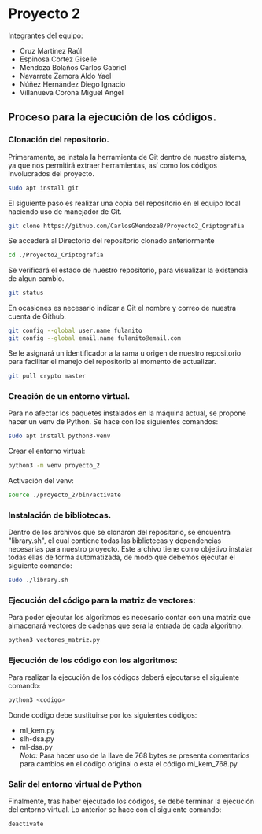 # Proyecto 2

Integrantes del equipo:  
* Cruz Martínez Raúl  
* Espinosa Cortez Giselle  
* Mendoza Bolaños Carlos Gabriel  
* Navarrete Zamora Aldo Yael  
* Núñez Hernández Diego Ignacio  
* Villanueva Corona Miguel Angel  

## Proceso para la ejecución de los códigos.

### Clonación del repositorio.
Primeramente, se instala la herramienta de Git dentro de nuestro sistema, ya que nos permitirá extraer herramientas, así como los códigos involucrados del proyecto.  
```bash
sudo apt install git
```
El siguiente paso es realizar una copia del repositorio en el equipo local haciendo uso de manejador de Git. 

```bash
git clone https://github.com/CarlosGMendozaB/Proyecto2_Criptografia
```
Se accederá al Directorio del repositorio clonado anteriormente  
```bash
cd ./Proyecto2_Criptografia
```
Se verificará el estado de nuestro repositorio, para visualizar la existencia de algun cambio.  
```bash
git status
```
En ocasiones es necesario indicar a Git el nombre y correo de nuestra cuenta de Github.  
```bash
git config --global user.name fulanito  
git config --global email.name fulanito@email.com
```
Se le asignará un identificador a la rama u origen de nuestro repositorio para facilitar el manejo del repositorio al momento de actualizar.  
```bash
git pull crypto master
```

### Creación de un entorno virtual.
Para no afectar los paquetes instalados en la máquina actual, se propone hacer un venv de Python. Se hace con los siguientes comandos:
```bash  
sudo apt install python3-venv
```
Crear el entorno virtual:
```bash  
python3 -m venv proyecto_2
```
Activación del venv:
```bash  
source ./proyecto_2/bin/activate
```
### Instalación de bibliotecas.
Dentro de los archivos que se clonaron del repositorio, se encuentra "library.sh", el cual contiene todas las bibliotecas y dependencias necesarias para nuestro proyecto. Este archivo tiene como objetivo instalar todas ellas de forma automatizada, de modo que debemos ejecutar el siguiente comando:  
```bash
sudo ./library.sh
```
### Ejecución del código para la matriz de vectores:
Para poder ejecutar los algoritmos es necesario contar con una matriz que almacenará vectores de cadenas que sera la entrada de cada algoritmo.
```bash
python3 vectores_matriz.py
```
### Ejecución de los código con los algoritmos:
Para realizar la ejecución de los códigos deberá ejecutarse el siguiente comando:
```bash
python3 <codigo>
```
Donde codigo debe sustituirse por los siguientes códigos:
- ml_kem.py
- slh-dsa.py
- ml-dsa.py  
_Nota:_ Para hacer uso de la llave de 768 bytes se presenta comentarios para cambios en el código original o esta el código  ml_kem_768.py

### Salir del entorno virtual de Python
Finalmente, tras haber ejecutado los códigos, se debe terminar la ejecución del entorno virtual. Lo anterior se hace con el siguiente comando:
```bash
deactivate
```
